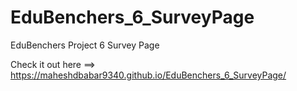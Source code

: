 # EduBenchers_6_SurveyPage
EduBenchers Project 6 Survey Page

Check it out here ==> https://maheshdbabar9340.github.io/EduBenchers_6_SurveyPage/
